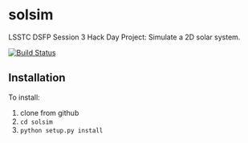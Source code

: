# solsim
LSSTC DSFP Session 3 Hack Day Project: Simulate a 2D solar system. 

[![Build Status](https://travis-ci.org/moeyensj/solsim.svg?branch=master)](https://travis-ci.org/moeyensj/solsim)

## Installation
To install:

1. clone from github
2. `cd solsim`
3. `python setup.py install`
